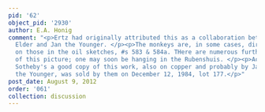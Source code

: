 ```yaml
---
pid: '62'
object_pid: '2930'
author: E.A. Honig
comment: "<p>Ertz had originally attributed this as a collaboration between Jan the
  Elder and Jan the Younger. </p><p>The monkeys are, in some cases, directly based
  on those in the oil sketches, #s 583 & 584a. THere are numerous further versions
  of this picture; one may soon be hanging in the Rubenshuis. </p><p>According to
  Sotheby's a good copy of this work, also on copper and probably by Jan Brueghel
  the Younger, was sold by them on December 12, 1984, lot 177.</p>"
post_date: August 9, 2012
order: '061'
collection: discussion
---
```

